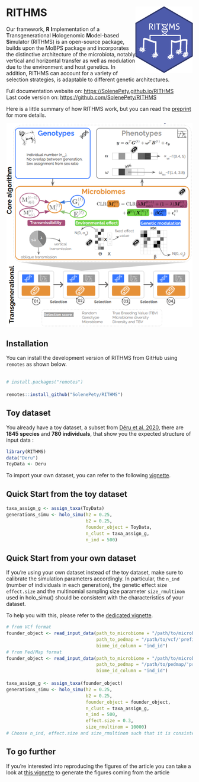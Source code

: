 
<!-- README.md is generated from README.Rmd. Please edit that file -->

# RITHMS <img src="man/figures/hex_rithms.png" align="right" width="155" height="180"/>

<!-- badges: start -->

Our framework, **R** **I**mplementation of a **T**ransgenerational
**H**ologenomic **M**odel-based **S**imulator (RITHMS) is an open-source
package, builds upon the MoBPS package and incorporates the distinctive
architecture of the microbiota, notably vertical and horizontal transfer
as well as modulation due to the environment and host genetics. In
addition, RITHMS can account for a variety of selection strategies, is
adaptable to different genetic architectures. <!-- badges: end -->

Full documentation website on: <https://SolenePety.github.io/RITHMS>  
Last code version on: <https://github.com/SolenePety/RITHMS>

Here is a little summary of how RITHMS work, but you can read the
[preprint](https://arxiv.org/abs/2502.07366) for more details.

![](man/figures/core_algorithm.png)

## Installation

You can install the development version of RITHMS from GitHub using
`remotes` as shown below.

``` r

# install.packages("remotes")

remotes::install_github("SolenePety/RITHMS")
```

## Toy dataset

You already have a toy dataset, a subset from [Déru et
al. 2020](https://pmc.ncbi.nlm.nih.gov/articles/PMC7538339/), there are
**1845 species** and **780 individuals**, that show you the expected
structure of input data :

``` r
library(RITHMS)
data("Deru")
ToyData <- Deru
```

To import your own dataset, you can refer to the following
[vignette](https://solenepety.github.io/RITHMS/articles/import-data.html).

## Quick Start from the toy dataset

``` r
taxa_assign_g <- assign_taxa(ToyData)
generations_simu <- holo_simu(h2 = 0.25,
                              b2 = 0.25,
                              founder_object = ToyData,
                              n_clust = taxa_assign_g,
                              n_ind = 500)
```

## Quick Start from your own dataset

If you’re using your own dataset instead of the toy dataset, make sure
to calibrate the simulation parameters accordingly. In particular, the
`n_ind` (number of individuals in each generation), the genetic effect
size `effect.size` and the multinomial sampling size parameter
`size_rmultinom` used in holo_simu() should be consistent with the
characteristics of your dataset.

To help you with this, please refer to the [dedicated
vignette](https://solenepety.github.io/RITHMS/articles/calibrate-simulation-parameters.html).

``` r
# from VCf format
founder_object <- read_input_data(path_to_microbiome = "/path/to/microbiome.txt",
                                  path_to_pedmap = "/path/to/vcf/'prefix'",
                                  biome_id_column = "ind_id")
# from Ped/Map format
founder_object <- read_input_data(path_to_microbiome = "/path/to/microbiome.txt",
                                  path_to_pedmap = "/path/to/pedmap/'prefix'",
                                  biome_id_column = "ind_id")

taxa_assign_g <- assign_taxa(founder_object)
generations_simu <- holo_simu(h2 = 0.25,
                              b2 = 0.25, 
                              founder_object = founder_object,
                              n_clust = taxa_assign_g,
                              n_ind = 500,
                              effect.size = 0.3,
                              size_rmultinom = 10000)
# Choose n_ind, effect.size and size_rmultinom such that it is consistent with the initial dimensions of your data set
```

## To go further

If you’re interested into reproducing the figures of the article you can
take a look at [this
vignette](https://solenepety.github.io/RITHMS/articles/generate-figures.html#fine-selection-of-h2_d-b2-and-selection-schemes)
to generate the figures coming from the article
